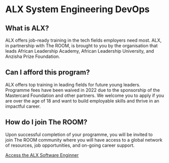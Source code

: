 # ALX System Engineering DevOps

## What is ALX?

ALX offers job-ready training in the tech fields employers need most. ALX, in partnership with The ROOM, is brought to you by the organisation that leads African Leadership Academy, African Leadership University, and Anzisha Prize Foundation.

## Can I afford this program?

ALX offers top training in leading fields for future young leaders. Programme fees have been waived in 2022 due to the sponsorship of the Mastercard Foundation and other partners. We welcome you to apply if you are over the age of 18 and want to build employable skills and thrive in an impactful career.

## How do I join The ROOM?

Upon successful completion of your programme, you will be invited to join The ROOM community where you will have access to a global network of resources, job opportunities, and on-going career support.

[Access the ALX Software Enginner](https://www.alxafrica.com/software-engineering-2022/)